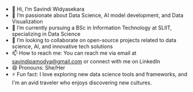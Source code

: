 - 👋 Hi, I’m Savindi Widyasekara
- 👀 I’m passionate about Data Science, AI model development, and Data Visualization
- 🌱 I’m currently pursuing a BSc in Information Technology at SLIIT, specializing in Data Science
- 💞️ I’m looking to collaborate on open-source projects related to data science, AI, and innovative tech solutions
- 📫 How to reach me: You can reach me via email at savindipamodya@gmail.com or connect with me on LinkedIn
- 😄 Pronouns: She/Her
- ⚡ Fun fact: I love exploring new data science tools and frameworks, and I'm an avid traveler who enjoys discovering new cultures.


<!---
savi200212/savi200212 is a ✨ special ✨ repository because its `README.md` (this file) appears on your GitHub profile.
You can click the Preview link to take a look at your changes.
--->
